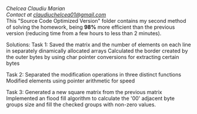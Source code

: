 <em>Chelcea Claudiu Marian</em><br>
<em>Contact at claudiuchelcea01@gmail.com</em><br>
This "Source Code Optimized Version" folder contains my second method of solving the homework,
being <b>98%</b> more efficient than the previous version (reducing time from a few hours to less than 2 minutes).

Solutions:
Task 1:
Saved the matrix and the number of elements on each line in separately dinamically allocated arrays
Calculated the border created by the outer bytes by using char pointer conversions for extracting certain bytes

Task 2:
Separated the modification operations in three distinct functions 
Modified elements using pointer arithmetic for speed

Task 3:
Generated a new square matrix from the previous matrix
Implemented an flood fill algorithm to calculate the '00' adjacent byte groups size and fill 
the checked groups with non-zero values.
